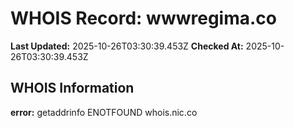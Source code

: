 # WHOIS Record: wwwregima.co

**Last Updated:** 2025-10-26T03:30:39.453Z
**Checked At:** 2025-10-26T03:30:39.453Z

## WHOIS Information

**error:** getaddrinfo ENOTFOUND whois.nic.co

